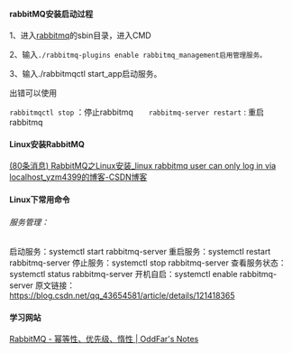 #### rabbitMQ安装启动过程

1、进入[rabbitmq](https://so.csdn.net/so/search?q=rabbitmq&spm=1001.2101.3001.7020)的sbin目录，进入CMD

2、输入`./rabbitmq-plugins enable rabbitmq_management启用管理服务。`

3、输入./rabbitmqctl start_app启动服务。

出错可以使用

`rabbitmqctl stop` ：停止rabbitmq
`　　rabbitmq-server restart` : 重启rabbitmq

#### **Linux安装RabbitMQ**

[(80条消息) RabbitMQ之Linux安装_linux rabbitmq user can only log in via localhost_yzm4399的博客-CSDN博客](https://blog.csdn.net/qq_43654581/article/details/121418365)

#### Linux下常用命令

###### 服务管理：

启动服务：systemctl start rabbitmq-server
重启服务：systemctl restart rabbitmq-server
停止服务：systemctl stop rabbitmq-server
查看服务状态：systemctl status rabbitmq-server
开机自启：systemctl enable rabbitmq-server
原文链接：https://blog.csdn.net/qq_43654581/article/details/121418365

#### 学习网站

[RabbitMQ - 幂等性、优先级、惰性 | OddFar's Notes](https://note.oddfar.com/pages/ee71b9/#惰性队列)